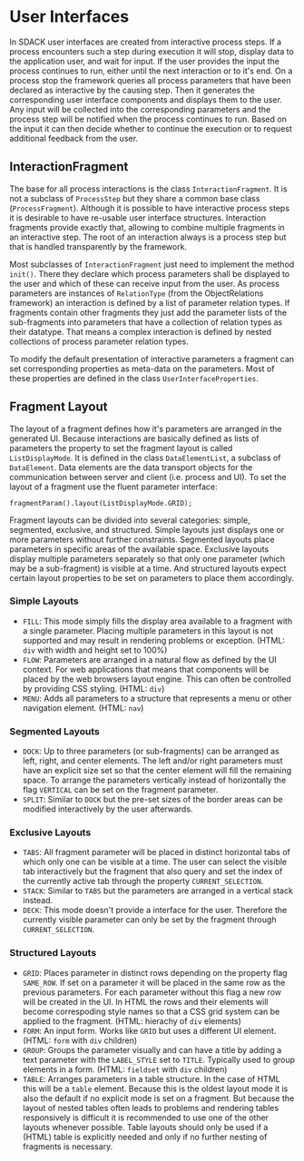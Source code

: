 # User Interfaces

In SDACK user interfaces are created from interactive process steps. If a process encounters such a step during execution it will stop, display data to the application user, and wait for input. If the user provides the input the process continues to run, either until the next interaction or to it's end. On a process stop the framework queries all process parameters that have been declared as interactive by the causing step. Then it generates the corresponding user interface components and displays them to the user. Any input will be collected into the corresponding parameters and the process step will be notified when the process continues to run. Based on the input it can then decide whether to continue the execution or to request additional feedback from the user.

## InteractionFragment

The base for all process interactions is the class `InteractionFragment`. It is not a subclass of `ProcessStep` but they share a common base class \(`ProcessFragment`\). Although it is possible to have interactive process steps it is desirable to have re-usable user interface structures. Interaction fragments provide exactly that, allowing to combine multiple fragments in an interactive step. The root of an interaction always is a process step but that is handled transparently by the framework.

Most subclasses of `InteractionFragment` just need to implement the method `init()`. There they declare which process parameters shall be displayed to the user and which of these can receive input from the user. As process parameters are instances of `RelationType` \(from the ObjectRelations framework\) an interaction is defined by a list of parameter relation types. If fragments contain other fragments they just add the parameter lists of the sub-fragments into parameters that have a collection of relation types as their datatype. That means a complex interaction is defined by nested collections of process parameter relation types.

To modify the default presentation of interactive parameters a fragment can set corresponding properties as meta-data on the parameters. Most of these properties are defined in the class `UserInterfaceProperties`.

## Fragment Layout

The layout of a fragment defines how it's parameters are arranged in the generated UI. Because interactions are basically defined as lists of parameters the property to set the fragment layout is called `ListDisplayMode`. It is defined in the class `DataElementList`, a subclass of `DataElement`. Data elements are the data transport objects for the communication between server and client \(i.e. process and UI\). To set the layout of a fragment use the fluent parameter interface:

```text
fragmentParam().layout(ListDisplayMode.GRID);
```

Fragment layouts can be divided into several categories: simple, segmented, exclusive, and structured. Simple layouts just displays one or more parameters without further constraints. Segmented layouts place parameters in specific areas of the available space. Exclusive layouts display multiple parameters separately so that only one parameter \(which may be a sub-fragment\) is visible at a time. And structured layouts expect certain layout properties to be set on parameters to place them accordingly.

### Simple Layouts

* `FILL`: This mode simply fills the display area available to a fragment with a single parameter. Placing multiple parameters in this layout is not supported and may result in rendering problems or exception. \(HTML: `div` with width and height set to 100%\)
* `FLOW`: Parameters are arranged in a natural flow as defined by the UI context. For web applications that means that components will be placed by the web browsers layout engine. This can often be controlled by providing CSS styling.  \(HTML: `div`\)
* `MENU`: Adds all parameters to a structure that represents a menu or other navigation element. \(HTML: `nav`\)

### Segmented Layouts

* `DOCK`: Up to three parameters \(or sub-fragments\) can be arranged as left, right, and center elements. The left and/or right parameters must have an explicit size set so that the center element will fill the remaining space. To arrange the parameters vertically instead of horizontally the flag `VERTICAL` can be set on the fragment parameter.
* `SPLIT`: Similar to `DOCK` but the pre-set sizes of the border areas can be modified interactively by the user afterwards.

### Exclusive Layouts

* `TABS`: All fragment parameter will be placed in distinct horizontal tabs of which only one can be visible at a time. The user can select the visible tab interactively but the fragment that also query and set the index of the currently active tab through the property `CURRENT_SELECTION`.
* `STACK`: Similar to `TABS` but the parameters are arranged in a vertical stack instead.
* `DECK`: This mode doesn't provide a interface for the user. Therefore the currently visible parameter can only be set by the fragment through `CURRENT_SELECTION`.

### Structured Layouts

* `GRID`: Places parameter in distinct rows depending on the property flag `SAME_ROW`. If set on a parameter it will be placed in the same row as the previous parameters. For each parameter without this flag a new row will be created in the UI. In HTML the rows and their elements will become correspoding style names so that a CSS grid system can be applied to the fragment. \(HTML: hierachy of `div` elements\)
* `FORM`: An input form. Works like `GRID` but uses a different UI element. \(HTML: `form` with `div` children\)
* `GROUP`: Groups the parameter visually and can have a title by adding a text parameter with the `LABEL_STYLE` set to `TITLE`. Typically used to group elements in a form. \(HTML: `fieldset` with `div` children\)
* `TABLE`: Arranges parameters in a table structure. In the case of HTML this will be a `table` element. Because this is the oldest layout mode it is also the default if no explicit mode is set on a fragment. But because the layout of nested tables often leads to problems and rendering tables responsively is difficult it is recommended to use one of the other layouts whenever possible. Table layouts should only be used if a \(HTML\) table is explicitly needed and only if no further nesting of fragments is necessary.

